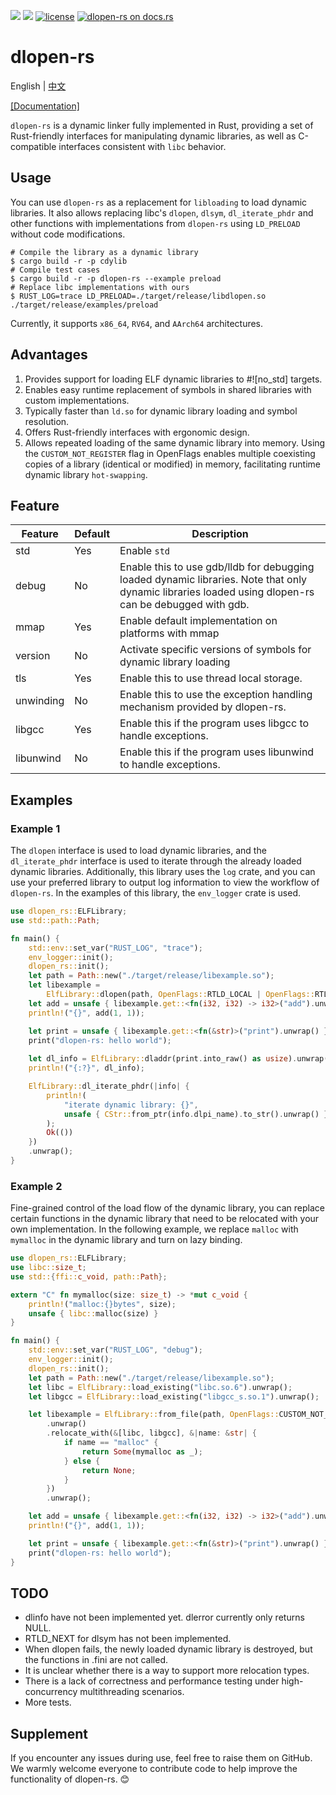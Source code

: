 [![](https://img.shields.io/crates/v/dlopen-rs.svg)](https://crates.io/crates/dlopen-rs)
[![](https://img.shields.io/crates/d/dlopen-rs.svg)](https://crates.io/crates/dlopen-rs)
[![license](https://img.shields.io/crates/l/dlopen-rs.svg)](https://crates.io/crates/dlopen-rs)
[![dlopen-rs on docs.rs](https://docs.rs/dlopen-rs/badge.svg)](https://docs.rs/dlopen-rs)
# dlopen-rs

English | [中文](README-zh_cn.md)  

[[Documentation]](https://docs.rs/dlopen-rs/)

`dlopen-rs` is a dynamic linker fully implemented in Rust, providing a set of Rust-friendly interfaces for manipulating dynamic libraries, as well as C-compatible interfaces consistent with `libc` behavior.

## Usage
You can use `dlopen-rs` as a replacement for `libloading` to load dynamic libraries. It also allows replacing libc's `dlopen`, `dlsym`, `dl_iterate_phdr` and other functions with implementations from `dlopen-rs` using `LD_PRELOAD` without code modifications.
```shell
# Compile the library as a dynamic library
$ cargo build -r -p cdylib
# Compile test cases
$ cargo build -r -p dlopen-rs --example preload
# Replace libc implementations with ours
$ RUST_LOG=trace LD_PRELOAD=./target/release/libdlopen.so ./target/release/examples/preload
```

Currently, it supports `x86_64`, `RV64`, and `AArch64` architectures.

## Advantages
1. Provides support for loading ELF dynamic libraries to #![no_std] targets.
2. Enables easy runtime replacement of symbols in shared libraries with custom implementations.
3. Typically faster than `ld.so` for dynamic library loading and symbol resolution.
4. Offers Rust-friendly interfaces with ergonomic design.
5. Allows repeated loading of the same dynamic library into memory. Using the `CUSTOM_NOT_REGISTER` flag in OpenFlags enables multiple coexisting copies of a library (identical or modified) in memory, facilitating runtime dynamic library `hot-swapping`.

## Feature
| Feature   | Default | Description                                                                                                                                           |
| --------- | ------- | ----------------------------------------------------------------------------------------------------------------------------------------------------- |                                                  
| std       | Yes     | Enable `std`                                                                                                                                          |
| debug     | No      | Enable this to use gdb/lldb for debugging loaded dynamic libraries. Note that only dynamic libraries loaded using dlopen-rs can be debugged with gdb. |
| mmap      | Yes     | Enable default implementation on platforms with mmap                                                                                                  |  |
| version   | No      | Activate specific versions of symbols for dynamic library loading                                                                                     |
| tls       | Yes     | Enable this to use thread local storage.                                                                                                              |  |
| unwinding | No      | Enable this to use the exception handling mechanism provided by dlopen-rs.                                                                            |
| libgcc    | Yes     | Enable this if the program uses libgcc to handle exceptions.                                                                                          |
| libunwind | No      | Enable this if the program uses libunwind to handle exceptions.                                                                                       |

## Examples

### Example 1
The `dlopen` interface is used to load dynamic libraries, and the `dl_iterate_phdr` interface is used to iterate through the already loaded dynamic libraries. Additionally, this library uses the `log` crate, and you can use your preferred library to output log information to view the workflow of `dlopen-rs`. In the examples of this library, the `env_logger` crate is used.
```rust
use dlopen_rs::ELFLibrary;
use std::path::Path;

fn main() {
    std::env::set_var("RUST_LOG", "trace");
    env_logger::init();
    dlopen_rs::init();
    let path = Path::new("./target/release/libexample.so");
    let libexample =
        ElfLibrary::dlopen(path, OpenFlags::RTLD_LOCAL | OpenFlags::RTLD_LAZY).unwrap();
    let add = unsafe { libexample.get::<fn(i32, i32) -> i32>("add").unwrap() };
    println!("{}", add(1, 1));

    let print = unsafe { libexample.get::<fn(&str)>("print").unwrap() };
    print("dlopen-rs: hello world");
	
	let dl_info = ElfLibrary::dladdr(print.into_raw() as usize).unwrap();
    println!("{:?}", dl_info);

    ElfLibrary::dl_iterate_phdr(|info| {
        println!(
            "iterate dynamic library: {}",
            unsafe { CStr::from_ptr(info.dlpi_name).to_str().unwrap() }
        );
        Ok(())
    })
    .unwrap();
}
```

### Example 2
Fine-grained control of the load flow of the dynamic library, you can replace certain functions in the dynamic library that need to be relocated with your own implementation. In the following example, we replace `malloc` with `mymalloc` in the dynamic library and turn on lazy binding.
```rust
use dlopen_rs::ELFLibrary;
use libc::size_t;
use std::{ffi::c_void, path::Path};

extern "C" fn mymalloc(size: size_t) -> *mut c_void {
    println!("malloc:{}bytes", size);
    unsafe { libc::malloc(size) }
}

fn main() {
    std::env::set_var("RUST_LOG", "debug");
    env_logger::init();
    dlopen_rs::init();
    let path = Path::new("./target/release/libexample.so");
    let libc = ElfLibrary::load_existing("libc.so.6").unwrap();
    let libgcc = ElfLibrary::load_existing("libgcc_s.so.1").unwrap();

    let libexample = ElfLibrary::from_file(path, OpenFlags::CUSTOM_NOT_REGISTER)
        .unwrap()
        .relocate_with(&[libc, libgcc], &|name: &str| {
            if name == "malloc" {
                return Some(mymalloc as _);
            } else {
                return None;
            }
        })
        .unwrap();

    let add = unsafe { libexample.get::<fn(i32, i32) -> i32>("add").unwrap() };
    println!("{}", add(1, 1));

    let print = unsafe { libexample.get::<fn(&str)>("print").unwrap() };
    print("dlopen-rs: hello world");
}
```

## TODO
* dlinfo have not been implemented yet. dlerror currently only returns NULL.  
* RTLD_NEXT for dlsym has not been implemented.
* When dlopen fails, the newly loaded dynamic library is destroyed, but the functions in .fini are not called.
* It is unclear whether there is a way to support more relocation types.
* There is a lack of correctness and performance testing under high-concurrency multithreading scenarios.
* More tests.

## Supplement
If you encounter any issues during use, feel free to raise them on GitHub. We warmly welcome everyone to contribute code to help improve the functionality of dlopen-rs. 😊
